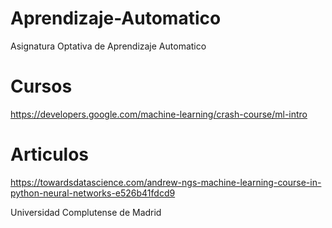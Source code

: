# Aprendizaje-Automatico
Asignatura Optativa de Aprendizaje Automatico
# Cursos
https://developers.google.com/machine-learning/crash-course/ml-intro
# Articulos
https://towardsdatascience.com/andrew-ngs-machine-learning-course-in-python-neural-networks-e526b41fdcd9

Universidad Complutense de Madrid
